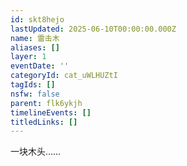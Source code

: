 ```yaml
---
id: skt8hejo
lastUpdated: 2025-06-10T00:00:00.000Z
name: 雷击木
aliases: []
layer: 1
eventDate: ''
categoryId: cat_uWLHUZtI
tagIds: []
nsfw: false
parent: flk6ykjh
timelineEvents: []
titledLinks: []
---
```

一块木头……
